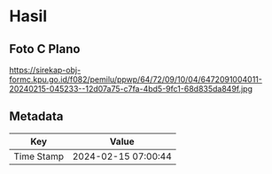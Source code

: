 # Hasil

## Foto C Plano

https://sirekap-obj-formc.kpu.go.id/f082/pemilu/ppwp/64/72/09/10/04/6472091004011-20240215-045233--12d07a75-c7fa-4bd5-9fc1-68d835da849f.jpg


## Metadata

| Key        | Value               |
| ---------- | ------------------- |
| Time Stamp | 2024-02-15 07:00:44 |



